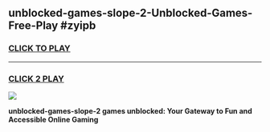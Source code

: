 
## unblocked-games-slope-2-Unblocked-Games-Free-Play #zyipb
<h3>
<a href="https://us.freeplayer.one?title=unblocked-games-slope-2&ref=9M">CLICK TO PLAY</a></h3>
<hr>

<h3>
<a href="https://us.freeplayer.one?title=unblocked-games-slope-2&ref=9M">CLICK 2 PLAY</a>
  
</h3>

<a href="https://us.freeplayer.one?title=unblocked-games-slope-2&ref=9M"><img src="https://clearcache.store/games.png"></a>


**unblocked-games-slope-2 games unblocked: Your Gateway to Fun and Accessible Online Gaming**
